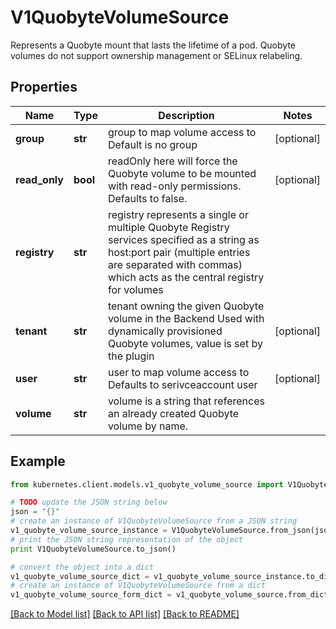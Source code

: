 # V1QuobyteVolumeSource

Represents a Quobyte mount that lasts the lifetime of a pod. Quobyte volumes do not support ownership management or SELinux relabeling.

## Properties

Name | Type | Description | Notes
------------ | ------------- | ------------- | -------------
**group** | **str** | group to map volume access to Default is no group | [optional] 
**read_only** | **bool** | readOnly here will force the Quobyte volume to be mounted with read-only permissions. Defaults to false. | [optional] 
**registry** | **str** | registry represents a single or multiple Quobyte Registry services specified as a string as host:port pair (multiple entries are separated with commas) which acts as the central registry for volumes | 
**tenant** | **str** | tenant owning the given Quobyte volume in the Backend Used with dynamically provisioned Quobyte volumes, value is set by the plugin | [optional] 
**user** | **str** | user to map volume access to Defaults to serivceaccount user | [optional] 
**volume** | **str** | volume is a string that references an already created Quobyte volume by name. | 

## Example

```python
from kubernetes.client.models.v1_quobyte_volume_source import V1QuobyteVolumeSource

# TODO update the JSON string below
json = "{}"
# create an instance of V1QuobyteVolumeSource from a JSON string
v1_quobyte_volume_source_instance = V1QuobyteVolumeSource.from_json(json)
# print the JSON string representation of the object
print V1QuobyteVolumeSource.to_json()

# convert the object into a dict
v1_quobyte_volume_source_dict = v1_quobyte_volume_source_instance.to_dict()
# create an instance of V1QuobyteVolumeSource from a dict
v1_quobyte_volume_source_form_dict = v1_quobyte_volume_source.from_dict(v1_quobyte_volume_source_dict)
```
[[Back to Model list]](../README.md#documentation-for-models) [[Back to API list]](../README.md#documentation-for-api-endpoints) [[Back to README]](../README.md)


